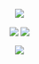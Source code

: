 <p align="center">
    <img src="https://media0.giphy.com/media/v1.Y2lkPTc5MGI3NjExOHllZzd3NGExeWMxa2xqY3d2ZGZsOTQ1bDBvYXc5c3Rpdm1ycDlwOCZlcD12MV9pbnRlcm5hbF9naWZfYnlfaWQmY3Q9Zw/1G8jQehwWp9fy/giphy.gif" width="200" > 
<!--  <img src="https://media1.tenor.com/m/WSPawjhULdIAAAAd/megamind-cartoon.gif"> !-->
</p>

<p align="center">
  <img src="https://media1.tenor.com/m/KbXyTm7I0WIAAAAC/rajni-robo.gif" width="150">
  <img src="https://media1.tenor.com/m/hm6dEqOq7q8AAAAd/endhiran-chitti.gif" width="160">
</p>

<p align="center">
  <img src="https://media1.tenor.com/m/qepMkvoqXjYAAAAC/dancing-megamind.gif" width="220" >
</p>






<!--

<h1 align="center">Hi , I'm Carl🤘</h1>


<!-- <img src="https://github.com/ogcreate/ogcreate/blob/main/images/og-logo.png" height="100px" ></img> -->
<!--
<h3 align="center">An Aspiring Unicorn Developer</h3>

<p>🌊 Learning: UI/UX, Web Design & Development, Multimedia Arts, Audio Production</p>
<p>🍀 Design & Dev: Adobe Creative Suite, Figma, HTML, CSS, JavaScript, <em>(Java & Python?)</em></p>
<p>💡 Goal: Become a Graphics Designer, Front-End Developer, and Audio Engineer</p>
<p>🔥 Music & Audio: FL Studio, Recording, Mixing & Mastering</p>

## About me:  
- <SMALL>🍁 **Fun fact:** I earned $100 from my first freelance when I was 16.</small>  
- <small>📫 **Reach me:** ogcreate.work@gmail.com</small>  
- <small>💬 Ask me about anything related to my niche.</small>  

## Language and Tools:  

<div align="left">
  <code><img src="https://cdn.jsdelivr.net/gh/devicons/devicon/icons/css3/css3-original.svg" height="30" alt="css3 logo" /></code>
  <img width="12" />
  <code><img src="https://cdn.jsdelivr.net/gh/devicons/devicon/icons/html5/html5-original.svg" height="30" alt="html5 logo" /></code>
  <img width="12" />
  <code><img src="https://cdn.jsdelivr.net/gh/devicons/devicon/icons/javascript/javascript-original.svg" height="30" alt="javascript logo" /></code>
  <img width="12" />
  <code><img src="https://cdn.jsdelivr.net/gh/devicons/devicon/icons/java/java-original.svg" height="30" alt="java logo" /></code>
  <img width="12" />
  <code><img src="https://pluspng.com/img-png/firebase-logo-png-firebase-google-icon-512x512.png" height="30" alt="firebase logo "/></code>
  <img width="12" />
  <code><img src="https://www.vectorlogo.zone/logos/figma/figma-icon.svg" height="30" alt="figma logo" /></code>
  <img width="12" />
  <code><img src="https://www.vectorlogo.zone/logos/adobe_illustrator/adobe_illustrator-icon.svg" height="30" alt="illustrator logo" /></code>
  <img width="12" />
  <code><img src="https://github.com/ogcarl/ogcarl/blob/main/images/photoshop.png" height="30" alt="Photoshop logo" /></code>
  <img width="12" />
  <code><img src="https://github.com/ogcarl/ogcarl/blob/main/images/flstudio.png" height="30" alt="FL Studio logo" /></code>
</div>


---

<em><b>I love conversations that spark wisdom, knowledge, and virtue on any topic. If you want to connect or just share ideas, hmu! :D</b></em>

---

 --!>
